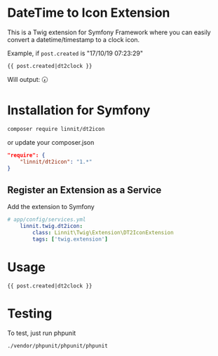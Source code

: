 # DateTime to Icon Extension

This is a Twig extension for Symfony Framework where you can easily convert a datetime/timestamp to a clock icon.

Example, if `post.created` is "17/10/19 07:23:29"

```twig
{{ post.created|dt2clock }}
```

Will output: 🕢

# Installation for Symfony

```bash
composer require linnit/dt2icon
```

or update your composer.json

```json
"require": {
    "linnit/dt2icon": "1.*"
}
```

## Register an Extension as a Service

Add the extension to Symfony

```yaml
# app/config/services.yml
    linnit.twig.dt2icon:
        class: Linnit\Twig\Extension\DT2IconExtension
        tags: ['twig.extension']
```


# Usage

```twig
{{ post.created|dt2clock }}
```
# Testing

To test, just run phpunit

    ./vendor/phpunit/phpunit/phpunit
